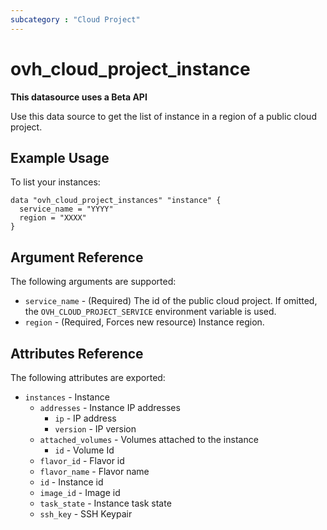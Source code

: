 ```yaml
---
subcategory : "Cloud Project"
---
```


# ovh_cloud_project_instance
**This datasource uses a Beta API**

Use this data source to get the list of instance in a region of a public cloud project.

## Example Usage

To list your instances:

```hcl
data "ovh_cloud_project_instances" "instance" {
  service_name = "YYYY"
  region = "XXXX"
}
```

## Argument Reference

The following arguments are supported:

* `service_name` - (Required) The id of the public cloud project. If omitted,
  the `OVH_CLOUD_PROJECT_SERVICE` environment variable is used.
* `region` - (Required, Forces new resource) Instance region.

## Attributes Reference

The following attributes are exported:
* `instances` - Instance
  * `addresses` - Instance IP addresses
    * `ip` - IP address
    * `version` - IP version
  * `attached_volumes` - Volumes attached to the instance
    * `id` - Volume Id
  * `flavor_id` - Flavor id
  * `flavor_name` - Flavor name
  * `id` - Instance id
  * `image_id` - Image id
  * `task_state` - Instance task state
  * `ssh_key` - SSH Keypair
